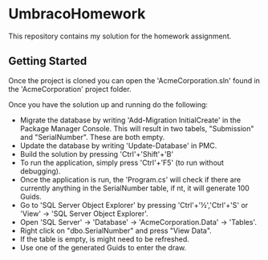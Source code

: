 # UmbracoHomework
This repository contains my solution for the homework assignment. 

## Getting Started

Once the project is cloned you can open the 'AcmeCorporation.sln' found in the 'AcmeCorporation' project folder.

Once you have the solution up and running do the following:

- Migrate the database by writing 'Add-Migration InitialCreate' in the Package Manager Console. This will result in two tabels, "Submission" and "SerialNumber". These are both empty.
- Update the database by writing 'Update-Database' in PMC.
- Build the solution by pressing 'Ctrl'+'Shift'+'B'
- To run the application, simply press 'Ctrl'+'F5' (to run without debugging).
- Once the application is run, the 'Program.cs' will check if there are currently anything in the SerialNumber table, if nt, it will generate 100 Guids. 
- Go to 'SQL Server Object Explorer' by pressing 'Ctrl'+'½','Ctrl'+'S' or 'View' -> 'SQL Server Object Explorer'.
- Open 'SQL Server' -> 'Database' -> 'AcmeCorporation.Data' -> 'Tables'.
- Right click on "dbo.SerialNumber" and press "View Data".
- If the table is empty, is might need to be refreshed.
- Use one of the generated Guids to enter the draw.
